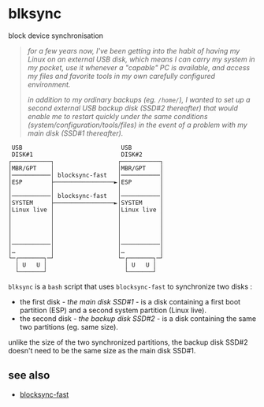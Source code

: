 # blksync
block device synchronisation

> _for a few years now, I've been getting into the habit of having my Linux on an external USB disk, which means I can carry my system in my pocket, use it whenever a "capable" PC is available, and access my files and favorite tools in my own carefully configured environment._
>
> _in addition to my ordinary backups (eg. `/home/`), I wanted to set up a second external USB backup disk (SSD#2 thereafter) that would enable me to restart quickly under the same conditions (system/configuration/tools/files) in the event of a problem with my main disk (SSD#1 thereafter)._

```text
 USB                            USB         
 DISK#1                         DISK#2     
┌───────────┐                  ┌───────────┐
│MBR/GPT    │                  │MBR/GPT    │
│───────────│ blocksync-fast   │───────────│
│ESP        ├─────────────────►│ESP        │
│           │                  │           │
│───────────│ blocksync-fast   │───────────│
│SYSTEM     ├─────────────────►│SYSTEM     │
│Linux live │                  │Linux live │
│           │                  │           │
│           │                  │           │
│           │                  │           │
│           │                  │           │
│───────────│                  │───────────│
│…          │                  │…          │
└─┌───────┐─┘                  └─┌───────┐─┘
  │ U   U │                      │ U   U │  
  └───────┘                      └───────┘
```

`blksync` is a `bash` script that uses `blocksync-fast` to synchronize two disks :

- the first disk - _the main disk SSD#1_ - is a disk containing a first boot partition (ESP) and a second system partition (Linux live).
- the second disk - _the backup disk SSD#2_ - is a disk containing the same two partitions (eg. same size).

unlike the size of the two synchronized partitions, the backup disk SSD#2 doesn't need to be the same size as the main disk SSD#1.


## see also

- [blocksync-fast](https://github.com/nethappen/blocksync-fast)
